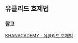 ## 유클리드 호제법

### 참고
[KHANACADEMY - 유클리드 호제법](https://ko.khanacademy.org/computing/computer-science/cryptography/modarithmetic/a/the-euclidean-algorithm)